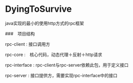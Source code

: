 # DyingToSurvive
java实现的最小的使用http方式的rpc框架


###　项目结构

rpc-client : 接口调用方

rpc-core	:　核心代码，动态代理＋反射＋http请求

rpc-interface : rpc-client与rpc-server依赖此包，用于定义接口	

rpc-server :  接口提供方，需要实现rpc-interface中的接口

